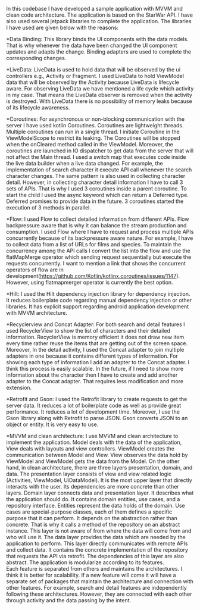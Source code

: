 In this codebase I have developed a sample application with MVVM and clean code architecture. 
The application is based on the StarWar API. I have also used several jetpack libraries to complete the application. 
The libraries I have used are given below with the reasons:

 *Data Binding: This library binds the UI components with the data models. That is why whenever the 
 data have been changed the UI component updates and adapts the change. Binding adapters are used to 
 complete the corresponding changes.   

 *LiveData: LiveData is used to hold data that will be observed by the ui controllers e.g., Activity or Fragment.
 I used LiveData to hold ViewModel data that will be observed by the Activity because LiveData is lifecycle aware.
 For observing LiveData we have mentioned a life cycle which activity in my case. That means the 
 LiveData observer is removed when the activity is destroyed. With LiveData there is no possibility of memory leaks 
 because of its lifecycle awareness.
 
 *Coroutines: For asynchronous or non-blocking communication with the server I have used kotlin Coroutines. 
 Coroutines are lightweight threads. Multiple coroutines can run in a single thread. 
 I initiate Coroutine in the ViewModelScope to restrict its leaking. The Coroutines will be stopped 
 when the onCleared method called in the ViewModel. Moreover, the coroutines are launched in IO dispatcher
 to get data from the server that will not affect the Main thread. I used a switch map that executes code inside the 
 live data builder when a live data changed. For example, the implementation of search character it execute API call 
 whenever the search character changes. The same pattern is also used in collecting character detail. 
 However, in collecting character detail information I have to call 3 sets of APIs. That is why I used 
 3 coroutines inside a parent coroutine. To start the child I used the async keyword which can return a Deferred type.
 Deferred promises to provide data in the future. 3 coroutines started the execution of 3 methods in parallel. 
 
 *Flow: I used Flow to collect detailed information from different APIs. 
 Flow backpressure aware that is why it can balance the stream production and consumption. I used Flow where I have to 
 request and process multiple APIs concurrently because of its backpressure aware nature. For example, 
 I have to collect data from a list of URLs for films and species. To maintain the concurrency among 
 the API calls I convert the list into the flow and use the flatMapMerge operator which sending request sequentially but
 execute the requests concurrently. I want to mention a link that shows the concurrent operators of 
 flow are in development(https://github.com/Kotlin/kotlinx.coroutines/issues/1147). However, using flatmapmerger
 operator is currently the best option. 
   
 *Hilt: I used the Hilt dependency injection library for dependency injection. 
 It reduces boilerplate code regarding manual dependency injection or other libraries. 
 It has explicit support regarding android application development with MVVM architecture.
   
 *Recyclerview and Concat Adapter: For both search and detail features I used RecyclerView to show 
 the list of characters and their detailed information. RecyclerView is memory efficient it does 
 not draw new item every time rather reuse the items that are getting out of the screen space. 
 Moreover, In the detail activity, I used the Concat adapter to join multiple adapters in one 
 because it contains different types of information. For showing each type of information I add an 
 adapter to the Concat adapter. I think this process is easily scalable. 
 In the future, if I need to show more information about the character then I have to create and 
 add another adapter to the Concat adapter. That requires less modification and more extension.
  
 *Retrofit and Gson: I used the Retrofit library to create requests to get the server data. 
 It reduces a lot of boilerplate code as well as provide great performance. 
 It reduces a lot of development time. Moreover, I use the Gson library along with Retrofit to parse JSON. 
 Gson converts JSON to an object or entity. It is very easy to use.
  
 *MVVM and clean architecture: I use MVVM and clean architecture to implement the application. 
 Model deals with the data of the application, View deals with layouts and view controllers. 
 ViewModel creates the communication between Model and View.
 View observes the data hold by ViewModel and ViewModel gets the data from the Model. 
 On the other hand, in clean architecture, there are three layers presentation, domain, and data. 
 The presentation layer consists of view and view related logic (Activities, ViewModel, UiDataModel). 
 It is the most upper layer that directly interacts with the user. Its dependencies are more concrete 
 than other layers. 
 Domain layer connects data and presentation layer. It describes what the application should do. It contains domain entities,
 use cases, and a repository interface. Entities represent the data holds of the domain. Use cases are special-purpose classes,
 each of them defines a specific purpose that it can perform. It depends on the abstraction rather than concrete. 
 That is why it calls a method of the repository on an abstract instance. This layer is not aware of from where the data will
 come from and who will use it. 
 The data layer provides the data which are needed by the application to perform. 
 This layer directly communicates with remote APIs and collect data. 
 It contains the concrete implementation of the repository that requests the API via retrofit. The 
 dependencies of this layer are also abstract. 
 The application is modularize according to its features.  
 Each feature is separated from others and maintains the architectures. 
 I think it is better for scalability. If a new feature will come it will have a separate set of 
 packages that maintain the architecture and connection with other features. 
 For example, search and detail features are independently following these architectures.
 However, they are connected with each other through activity and the data passing by the intent.
           
 
     
 
    
         
